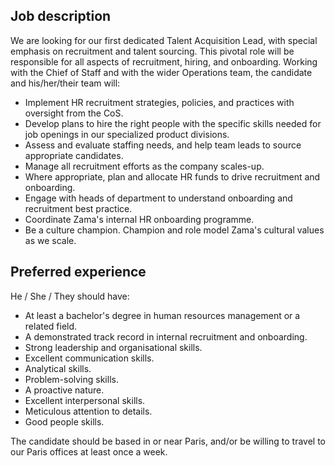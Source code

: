 Job description
---------------

We are looking for our first dedicated Talent Acquisition Lead, with special emphasis on recruitment and talent sourcing. This pivotal role will be responsible for all aspects of recruitment, hiring, and onboarding. Working with the Chief of Staff and with the wider Operations team, the candidate and his/her/their team will:

-   Implement HR recruitment strategies, policies, and practices with oversight from the CoS.
-   Develop plans to hire the right people with the specific skills needed for job openings in our specialized product divisions.
-   Assess and evaluate staffing needs, and help team leads to source appropriate candidates.
-   Manage all recruitment efforts as the company scales-up.
-   Where appropriate, plan and allocate HR funds to drive recruitment and onboarding.
-   Engage with heads of department to understand onboarding and recruitment best practice.
-   Coordinate Zama's internal HR onboarding programme.
-   Be a culture champion. Champion and role model Zama's cultural values as we scale.

Preferred experience
--------------------

He / She / They should have:

-   At least a bachelor's degree in human resources management or a related field.
-   A demonstrated track record in internal recruitment and onboarding.
-   Strong leadership and organisational skills.
-   Excellent communication skills.
-   Analytical skills.
-   Problem-solving skills.
-   A proactive nature.
-   Excellent interpersonal skills.
-   Meticulous attention to details.
-   Good people skills.

The candidate should be based in or near Paris, and/or be willing to travel to our Paris offices at least once a week.